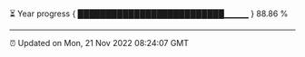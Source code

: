 
⏳ Year progress { ██████████████████████████▁▁▁▁ } 88.86 %

---

⏰ Updated on Mon, 21 Nov 2022 08:24:07 GMT

